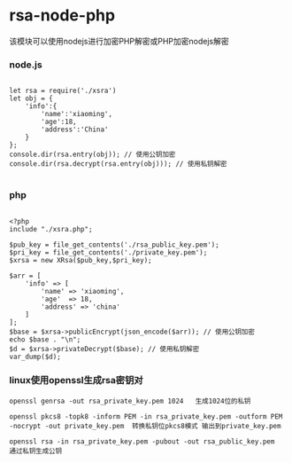 # rsa-node-php
该模块可以使用nodejs进行加密PHP解密或PHP加密nodejs解密

### node.js
<pre>
<code>
let rsa = require('./xsra')
let obj = {
    'info':{
        'name':'xiaoming',
        'age':18,
        'address':'China'
    }
};
console.dir(rsa.entry(obj)); // 使用公钥加密
console.dir(rsa.decrypt(rsa.entry(obj))); // 使用私钥解密
</code>
</pre>


### php
```

<?php 
include "./xsra.php";

$pub_key = file_get_contents('./rsa_public_key.pem');
$pri_key = file_get_contents('./private_key.pem');
$xrsa = new XRsa($pub_key,$pri_key);

$arr = [
    'info' => [
        'name' => 'xiaoming',
        'age'  => 18,
        'address' => 'china'
    ]
];
$base = $xrsa->publicEncrypt(json_encode($arr)); // 使用公钥加密
echo $base . "\n";
$d = $xrsa->privateDecrypt($base); // 使用私钥解密
var_dump($d);

```

### linux使用openssl生成rsa密钥对
```
openssl genrsa -out rsa_private_key.pem 1024   生成1024位的私钥

openssl pkcs8 -topk8 -inform PEM -in rsa_private_key.pem -outform PEM -nocrypt -out private_key.pem  转换私钥位pkcs8模式 输出到private_key.pem

openssl rsa -in rsa_private_key.pem -pubout -out rsa_public_key.pem   通过私钥生成公钥
```